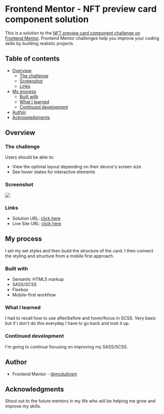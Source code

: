 # Frontend Mentor - NFT preview card component solution

This is a solution to the [NFT preview card component challenge on Frontend Mentor](https://www.frontendmentor.io/challenges/nft-preview-card-component-SbdUL_w0U). Frontend Mentor challenges help you improve your coding skills by building realistic projects. 

## Table of contents

- [Overview](#overview)
  - [The challenge](#the-challenge)
  - [Screenshot](#screenshot)
  - [Links](#links)
- [My process](#my-process)
  - [Built with](#built-with)
  - [What I learned](#what-i-learned)
  - [Continued development](#continued-development)
- [Author](#author)
- [Acknowledgments](#acknowledgments)

## Overview

### The challenge

Users should be able to:

- View the optimal layout depending on their device's screen size
- See hover states for interactive elements

### Screenshot

![](./screenshot/nft-previewcard-screenshot.png)

### Links

- Solution URL: [click here](https://github.com/mcdulingm/NFT-preview-card)
- Live Site URL: [click here](https://mcdulingm.github.io/NFT-preview-card/)

## My process

I set my set styles and then build the structure of the card. I then connect the styling and structure from a mobile first approach.

### Built with

- Semantic HTML5 markup
- SASS/SCSS
- Flexbox
- Mobile-first workflow


### What I learned

I had to recall how to use after/before and hover/focus in SCSS. Very basic but if I don't do this everyday I have to go back and look it up.

### Continued development

I'm going to continue focusing on improving my SASS/SCSS.

## Author

- Frontend Mentor - [@mcdulingm](https://www.frontendmentor.io/profile/mcdulingm)

## Acknowledgments

Shout out to the future mentors in my life who will be helping me grow and improve my skills.
